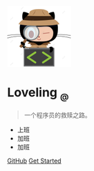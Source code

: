 <!-- _coverpage.md -->

![logo](_media/logo.png)

# Loveling <sub><small>@</small></sub>

> 一个程序员的救赎之路。

- 上班
- 加班
- 加班

[GitHub](https://github.com/LiouCZ)
[Get Started](#)


<!-- 背景图片 -->

<!-- ![](_media/bg.png) -->

<!-- 背景色 -->

<!-- ![color](#f0f0f0) -->